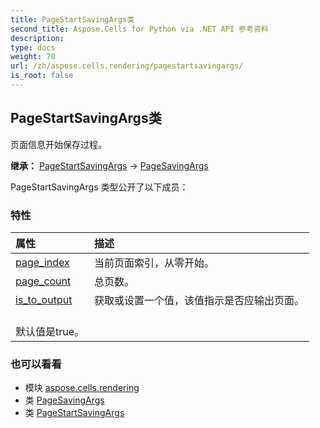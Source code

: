 ```yaml
---
title: PageStartSavingArgs类
second_title: Aspose.Cells for Python via .NET API 参考资料
description:
type: docs
weight: 70
url: /zh/aspose.cells.rendering/pagestartsavingargs/
is_root: false
---
```

## PageStartSavingArgs类
页面信息开始保存过程。



**继承：** [PageStartSavingArgs](/cells/python-net/aspose.cells.rendering/pagestartsavingargs) → 
[PageSavingArgs](/cells/python-net/zh/aspose.cells.rendering/pagesavingargs)



PageStartSavingArgs 类型公开了以下成员：

### 特性
|属性|描述|
| :- | :- |
| [page_index](/cells/python-net/zh/aspose.cells.rendering/pagestartsavingargs/page_index) |当前页面索引，从零开始。|
| [page_count](/cells/python-net/zh/aspose.cells.rendering/pagestartsavingargs/page_count) |总页数。|
| [is_to_output](/cells/python-net/zh/aspose.cells.rendering/pagestartsavingargs/is_to_output) |获取或设置一个值，该值指示是否应输出页面。<br/>默认值是true。|



### 也可以看看
* 模块 [aspose.cells.rendering](..)
* 类 [PageSavingArgs](/cells/python-net/zh/aspose.cells.rendering/pagesavingargs)
* 类 [PageStartSavingArgs](/cells/python-net/zh/aspose.cells.rendering/pagestartsavingargs)
